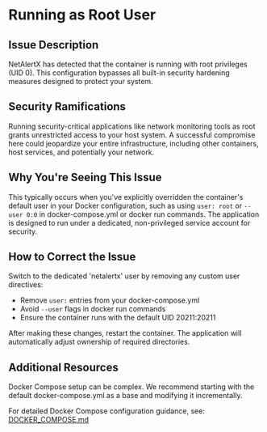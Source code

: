 # Running as Root User

## Issue Description

NetAlertX has detected that the container is running with root privileges (UID 0). This configuration bypasses all built-in security hardening measures designed to protect your system.

## Security Ramifications

Running security-critical applications like network monitoring tools as root grants unrestricted access to your host system. A successful compromise here could jeopardize your entire infrastructure, including other containers, host services, and potentially your network.

## Why You're Seeing This Issue

This typically occurs when you've explicitly overridden the container's default user in your Docker configuration, such as using `user: root` or `--user 0:0` in docker-compose.yml or docker run commands. The application is designed to run under a dedicated, non-privileged service account for security.

## How to Correct the Issue

Switch to the dedicated 'netalertx' user by removing any custom user directives:

- Remove `user:` entries from your docker-compose.yml
- Avoid `--user` flags in docker run commands
- Ensure the container runs with the default UID 20211:20211

After making these changes, restart the container. The application will automatically adjust ownership of required directories.

## Additional Resources

Docker Compose setup can be complex. We recommend starting with the default docker-compose.yml as a base and modifying it incrementally.

For detailed Docker Compose configuration guidance, see: [DOCKER_COMPOSE.md](https://github.com/jokob-sk/NetAlertX/blob/main/docs/DOCKER_COMPOSE.md)
